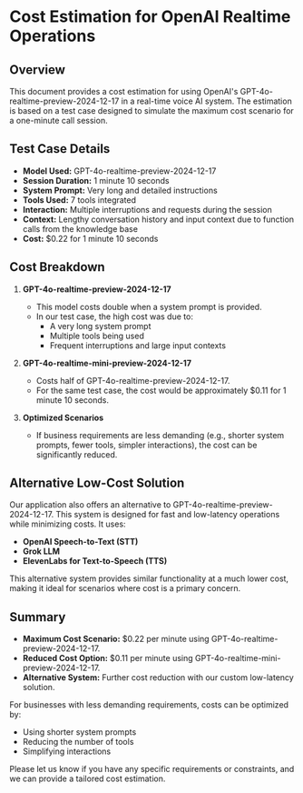 # Cost Estimation for OpenAI Realtime Operations

## Overview
This document provides a cost estimation for using OpenAI's GPT-4o-realtime-preview-2024-12-17 in a real-time voice AI system. The estimation is based on a test case designed to simulate the maximum cost scenario for a one-minute call session.

## Test Case Details
- **Model Used:** GPT-4o-realtime-preview-2024-12-17
- **Session Duration:** 1 minute 10 seconds
- **System Prompt:** Very long and detailed instructions
- **Tools Used:** 7 tools integrated
- **Interaction:** Multiple interruptions and requests during the session
- **Context:** Lengthy conversation history and input context due to function calls from the knowledge base
- **Cost:** $0.22 for 1 minute 10 seconds

## Cost Breakdown
1. **GPT-4o-realtime-preview-2024-12-17**
   - This model costs double when a system prompt is provided.
   - In our test case, the high cost was due to:
     - A very long system prompt
     - Multiple tools being used
     - Frequent interruptions and large input contexts

2. **GPT-4o-realtime-mini-preview-2024-12-17**
   - Costs half of GPT-4o-realtime-preview-2024-12-17.
   - For the same test case, the cost would be approximately $0.11 for 1 minute 10 seconds.

3. **Optimized Scenarios**
   - If business requirements are less demanding (e.g., shorter system prompts, fewer tools, simpler interactions), the cost can be significantly reduced.

## Alternative Low-Cost Solution
Our application also offers an alternative to GPT-4o-realtime-preview-2024-12-17. This system is designed for fast and low-latency operations while minimizing costs. It uses:
- **OpenAI Speech-to-Text (STT)**
- **Grok LLM**
- **ElevenLabs for Text-to-Speech (TTS)**

This alternative system provides similar functionality at a much lower cost, making it ideal for scenarios where cost is a primary concern.

## Summary
- **Maximum Cost Scenario:** $0.22 per minute using GPT-4o-realtime-preview-2024-12-17.
- **Reduced Cost Option:** $0.11 per minute using GPT-4o-realtime-mini-preview-2024-12-17.
- **Alternative System:** Further cost reduction with our custom low-latency solution.

For businesses with less demanding requirements, costs can be optimized by:
- Using shorter system prompts
- Reducing the number of tools
- Simplifying interactions

Please let us know if you have any specific requirements or constraints, and we can provide a tailored cost estimation.